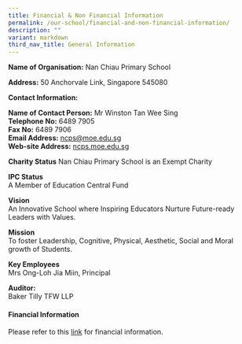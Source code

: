 ```yaml
---
title: Financial & Non Financial Information
permalink: /our-school/financial-and-non-financial-information/
description: ""
variant: markdown
third_nav_title: General Information
---
```

**Name of Organisation:**&nbsp;Nan Chiau Primary School

**Address:**&nbsp;50 Anchorvale Link, Singapore 545080

**Contact Information:**

**Name of Contact Person:** Mr Winston Tan Wee Sing<br>
**Telephone No:** 6489 7905<br>
**Fax No:** 6489 7906 <br>
**Email Address:** ncps@moe.edu.sg[](ncps@moe.edu.sg)<br>
**Web-site Address:**&nbsp;[ncps.moe.edu.sg](http://ncps.moe.edu.sg/)

**Charity Status**
Nan Chiau Primary School is an Exempt Charity

**IPC Status**<br>
A Member of Education Central Fund

**Vision**<br>
An Innovative School where Inspiring Educators Nurture Future-ready Leaders with Values.

**Mission**<br>
To foster Leadership, Cognitive, Physical, Aesthetic, Social and Moral growth of Students.

**Key Employees** <br>
Mrs Ong-Loh Jia Miin, Principal

**Auditor:** <br>Baker Tilly TFW LLP

#### **Financial Information**


Please refer to this&nbsp;[link](/files/Nan_Chiau_Primary_School.pdf)&nbsp;for financial information.